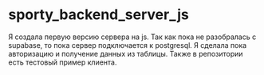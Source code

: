 # sporty_backend_server_js
Я создала первую версию сервера на js. Так как пока не разобралась с supabase, то пока сервер подключается к postgresql. Я сделала пока авторизацию и получение данных из таблицы. Также в репозитории есть тестовый пример клиента.
